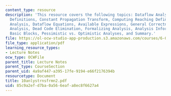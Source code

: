 ```yaml
---
content_type: resource
description: 'This resource covers the following topics: Dataflow Analysis, Reaching
  Definitions, Constant Propagation Transform, Computing Reaching Definitions, Formalizing
  Analysis, Dataflow Equations, Available Expressions, General Correctness, Liveness
  Analysis, Dead Code Elimination, Formalizing Analysis, Analysis Information Inside
  Basic Blocks, Pessimistic vs. Optimistic Analyses, and Summary.'
file: https://ol-ocw-studio-app-production.s3.amazonaws.com/courses/6-035-computer-language-engineering-sma-5502-fall-2005/85c9a2efd7ba0a566eafa8ec8f6627a4_10anlystrnsfrmn2.pdf
file_type: application/pdf
learning_resource_types:
- Lecture Notes
ocw_type: OCWFile
parent_title: Lecture Notes
parent_type: CourseSection
parent_uid: 4a9af447-a395-17fe-9194-e66f2176394b
resourcetype: Document
title: 10anlystrnsfrmn2.pdf
uid: 85c9a2ef-d7ba-0a56-6eaf-a8ec8f6627a4
---
```

